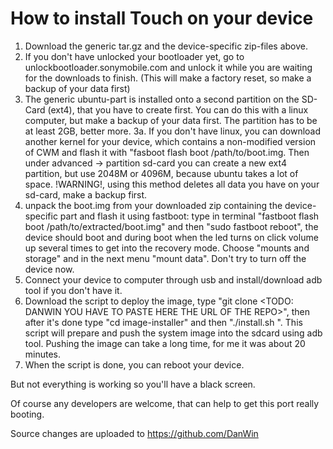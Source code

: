 How to install Touch on your device
===================================

1. Download the generic tar.gz and the device-specific zip-files above.
2. If you don't have unlocked your bootloader yet, go to unlockbootloader.sonymobile.com and unlock it while you are waiting for the downloads to finish. (This will make a factory reset, so make a backup of your data first)
3. The generic ubuntu-part is installed onto a second partition on the SD-Card (ext4), that you have to create first. You can do this with a linux computer, but make a backup of your data first. The partition has to be at least 2GB, better more.
3a. If you don't have linux, you can download another kernel for your device, which contains a non-modified version of CWM and flash it with "fasboot flash boot /path/to/boot.img. Then under advanced -> partition sd-card you can create a new ext4 partition, but use 2048M or 4096M, because ubuntu takes a lot of space. !WARNING!, using this method deletes all data you have on your sd-card, make a backup first.
4. unpack the boot.img from your downloaded zip containing the device-specific part and flash it using fastboot: type in terminal "fastboot flash boot /path/to/extracted/boot.img" and then "sudo fastboot reboot", the device should boot and during boot when the led turns on click volume up several times to get into the recovery mode. Choose "mounts and storage" and in the next menu "mount data". Don't try to turn off the device now.
5. Connect your device to computer through usb and install/download adb tool if you don't have it.
6. Download the script to deploy the image, type "git clone <TODO: DANWIN YOU HAVE TO PASTE HERE THE URL OF THE REPO>", then after it's done type "cd image-installer" and then "./install.sh <path to downloaded tar.gz> <path to extracted system.img from device-specific zip>". This script will prepare and push the system image into the sdcard using adb tool. Pushing the image can take a long time, for me it was about 20 minutes.
7. When the script is done, you can reboot your device.

But not everything is working so you'll have a black screen. 

Of course any developers are welcome, that can help to get this port really booting.

Source changes are uploaded to https://github.com/DanWin
